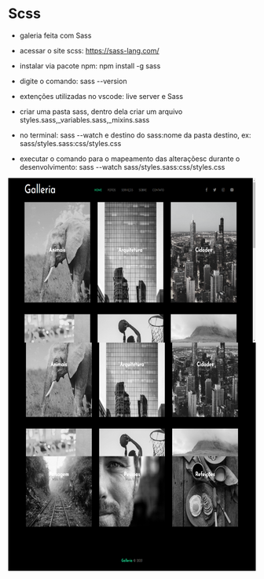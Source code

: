 # Scss

- galeria feita com Sass

- acessar o site scss: https://sass-lang.com/
- instalar via pacote npm: npm install -g sass
- digite o comando: sass --version
- extenções utilizadas no vscode: live server e Sass

- criar uma pasta sass, dentro dela criar um arquivo styles.sass,_variables.sass,_mixins.sass
- no terminal: sass --watch e destino do sass:nome da pasta destino, ex: sass/styles.sass:css/styles.css
- executar o comando para o mapeamento das alteraçõesc durante o desenvolvimento: sass --watch  sass/styles.sass:css/styles.css

<img src="https://github.com/jlelis/scss-jefs/blob/master/img/galeria.png" alt="print home galeria" style="height: 800px; width:600px;"/>

